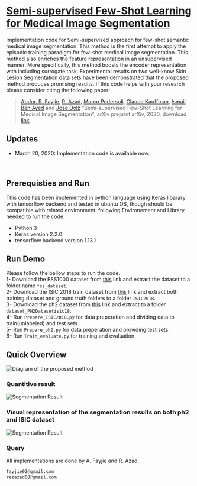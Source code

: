 # [Semi-supervised Few-Shot Learning for Medical Image Segmentation]()

Implementation code for Semi-supervised approach for few-shot semantic medical image segmentation. This method is the first attempt to apply the episodic training paradigm for few-shot medical image segmentation. This method also enriches the feature representation in an unsupervised manner. More specifically, this method boosts the encoder representation with including surrogate task. Experimental results on two well-know Skin Lesion Segmentation data sets have been demonstrated that the proposed method produces promising results. If this code helps with your research please consider citing the following paper:
</br>
>[Abdur. R. Fayjie](https://sites.google.com/site/abdurrfayjie/),
[R. Azad](https://scholar.google.com/citations?hl=en&user=Qb5ildMAAAAJ&view_op=list_works&sortby=pubdate),
[Marco Pedersoli](https://scholar.google.com/citations?user=aVfyPAoAAAAJ&hl=en),
[Claude Kauffman](https://radiologie.umontreal.ca/departement/les-professeurs/profil/kauffmann-claude/in15322/),
[Ismail Ben Ayed](https://scholar.google.com/citations?hl=en&user=29vyUccAAAAJ&view_op=list_works&sortby=pubdate) and
[Jose Dolz](https://scholar.google.ca/citations?user=yHQIFFMAAAAJ&hl=en) 
"Semi-supervised Few-Shot Learning for Medical Image Segmentation", arXiv preprint arXiv, 2020, download [link](https://arxiv.org/pdf/2003.08462.pdf).

## Updates
- March 20, 2020: Implementation code is available now.
</br>

## Prerequisties and Run
This code has been implemented in python language using Keras libarary with tensorflow backend and tested in ubuntu OS, though should be compatible with related environment. following Environement and Library needed to run the code:

- Python 3
- Keras version 2.2.0
- tensorflow backend version 1.13.1


## Run Demo
Please follow the bellow steps to run the code.</br>
1- Download the FSS1000 dataset from [this](https://drive.google.com/open?id=16TgqOeI_0P41Eh3jWQlxlRXG9KIqtMgI) link and extract the dataset to a folder name `fss_dataset`.</br>
2- Download the ISIC 2018 train dataset from [this](https://challenge.kitware.com/#phase/5abcb19a56357d0139260e53) link and extract both training dataset and ground truth folders to a folder `ISIC2018`. </br>
3- Download the ph2 dataset from [this](https://www.dropbox.com/s/k88qukc20ljnbuo/PH2Dataset.rar) link and extract to a folder `dataset_PH2Datasetisic18`. </br>
4- Run `Prepare_ISIC2018.py` for data preperation and dividing data to train(unlabeled) and test sets. </br>
5- Run `Prepare_ph2.py` for data preperation and providing test sets. </br>
6- Run `Train_evaluate.py` for training and evaluation. 

## Quick Overview
![Diagram of the proposed method](https://github.com/rezazad68/FSMS-Surrogate-/blob/master/githubimages/Method.png)
### Quantitive result 
![Segmentation Result](https://github.com/rezazad68/FSMS-Surrogate-/blob/master/githubimages/Table.jpg)

### Visual representation of the segmentation results on both ph2 and ISIC dataset
![Segmentation Result](https://github.com/rezazad68/FSMS-Surrogate-/blob/master/githubimages/Result.png)

### Query
All implementations are done by A. Fayjie and R. Azad.
```python
fayjie92@gmail.com
rezazad68@gmail.com
```
